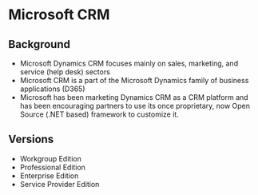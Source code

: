 # Microsoft CRM

## Background

- Microsoft Dynamics CRM focuses mainly on sales, marketing, and service (help desk) sectors
- Microsoft CRM is a part of the Microsoft Dynamics family of business applications (D365)
- Microsoft has been marketing Dynamics CRM as a CRM platform and has been encouraging partners to use its once proprietary, now Open Source (.NET based) framework to customize it. 

## Versions

- Workgroup Edition
- Professional Edition
- Enterprise Edition
- Service Provider Edition
